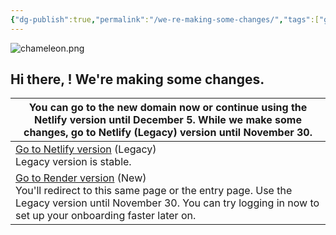 ```yaml
---
{"dg-publish":true,"permalink":"/we-re-making-some-changes/","tags":["gardenEntry"]}
---
```



<p style="text-align: center;">

![chameleon.png](/img/user/chameleon.png)

</p>

## Hi there, <span class="AuthName"></span>! We're making some changes.

| You can go to the new domain now or continue using the Netlify version until December 5. While we make some changes, go to Netlify (Legacy) version until November 30.                                                                 |
| -------------------------------------------------------------------------------------------------------------------------------------------------------------------------------------------------------------------------------------- |
| [Go to Netlify version](https://scweb9.netlify.app/home) (Legacy)<br>Legacy version is stable.                                                                                                                                         |
| [Go to Render version](https://sc-web-blls.onrender.com) (New)<br>You'll redirect to this same page or the entry page. Use the Legacy version until November 30. You can try logging in now to set up your onboarding faster later on. |

